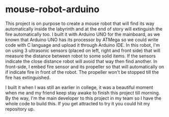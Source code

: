 # mouse-robot-arduino
This project is on purpose to create a mouse robot that will find its way automatically inside the labyrinth and at the end of story will extinguish the fire automatically too. I built it with Arduino UNO for the mainboard, as we known that Arduino UNO has its processor by ATMega so we could write code with C language and upload it through Arduino IDE. In this robot, I'm on using 3 ultrasonic sensors (placed on left, right and front side) that will measure the distance between robot to some solid items. If the sensors indicate the close distance robot will avoid that way then find another. In front-side, I embed fire sensor and its propeller so that will automatically on if indicate fire in front of the robot. The propeller won't be stopped till the fire has extinguished.

I built it when I was still an earlier in college, it was a beautiful moment when me and my friend keep stay awake to finish this project till morning. By the way, I'm the main developer to this project in my team so I have the whole code to build this. If you get attracted to try it you could hit my repository up.

